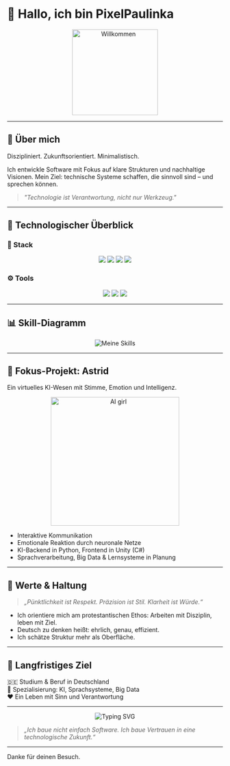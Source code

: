 # 👋 Hallo, ich bin PixelPaulinka

<div align="center">
  <img src="https://media.giphy.com/media/l0MYt5jPR6QX5pnqM/giphy.gif" width="200" alt="Willkommen">
</div>

---

## 🧭 Über mich

Diszipliniert. Zukunftsorientiert. Minimalistisch.

Ich entwickle Software mit Fokus auf klare Strukturen und nachhaltige Visionen. Mein Ziel: technische Systeme schaffen, die sinnvoll sind – und sprechen können.

> _"Technologie ist Verantwortung, nicht nur Werkzeug."_

---

## 💼 Technologischer Überblick

### 🔧 Stack

<p align="center">
  <img src="https://img.shields.io/badge/Python-356E9A?style=for-the-badge&logo=python&logoColor=white">
  <img src="https://img.shields.io/badge/HTML5-E44D26?style=for-the-badge&logo=html5&logoColor=white">
  <img src="https://img.shields.io/badge/CSS3-1572B6?style=for-the-badge&logo=css3&logoColor=white">
  <img src="https://img.shields.io/badge/JavaScript-F7E018?style=for-the-badge&logo=javascript&logoColor=black">
</p>

### ⚙️ Tools

<p align="center">
  <img src="https://img.shields.io/badge/Visual%20Studio%20Code-0078D4?style=for-the-badge&logo=visualstudiocode&logoColor=white">
  <img src="https://img.shields.io/badge/Git-F05032?style=for-the-badge&logo=git&logoColor=white">
  <img src="https://img.shields.io/badge/Unity-000000?style=for-the-badge&logo=unity&logoColor=white">
</p>

---

## 📊 Skill-Diagramm

<p align="center">
  <img src="https://skillicons.dev/icons?i=python,html,css,js,git,vscode,unity&perline=4" alt="Meine Skills">
</p>

---

## 🧠 Fokus-Projekt: **Astrid**

Ein virtuelles KI-Wesen mit Stimme, Emotion und Intelligenz.

<div align="center">
  <img src="https://cdn.dribbble.com/users/2059463/screenshots/5574713/ai_face.gif" width="300" alt="AI girl">
</div>

- Interaktive Kommunikation
- Emotionale Reaktion durch neuronale Netze
- KI-Backend in Python, Frontend in Unity (C#)
- Sprachverarbeitung, Big Data & Lernsysteme in Planung

---

## 🧭 Werte & Haltung

> _„Pünktlichkeit ist Respekt. Präzision ist Stil. Klarheit ist Würde.“_

- Ich orientiere mich am protestantischen Ethos: Arbeiten mit Disziplin, leben mit Ziel.  
- Deutsch zu denken heißt: ehrlich, genau, effizient.  
- Ich schätze Struktur mehr als Oberfläche.

---

## 🔭 Langfristiges Ziel

🇩🇪 Studium & Beruf in Deutschland  
🎯 Spezialisierung: KI, Sprachsysteme, Big Data  
❤️ Ein Leben mit Sinn und Verantwortung

---

<div align="center">
  
![Typing SVG](https://readme-typing-svg.demolab.com?font=Fira+Code&duration=3000&pause=1000&center=true&vCenter=true&width=440&lines=Technik+mit+Seele.;Ordnung+mit+Zukunft.;Ich+gehe+meinen+Weg.)

</div>


> _„Ich baue nicht einfach Software. Ich baue Vertrauen in eine technologische Zukunft.“_

---

Danke für deinen Besuch.

